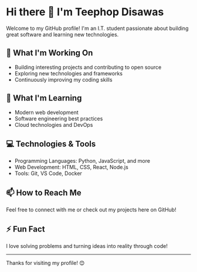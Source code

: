 # Hi there 👋 I'm Teephop Disawas

Welcome to my GitHub profile! I'm an I.T. student passionate about building great software and learning new technologies.

## 🔭 What I'm Working On

- Building interesting projects and contributing to open source
- Exploring new technologies and frameworks
- Continuously improving my coding skills

## 🌱 What I'm Learning

- Modern web development
- Software engineering best practices
- Cloud technologies and DevOps

## 💻 Technologies & Tools

- Programming Languages: Python, JavaScript, and more
- Web Development: HTML, CSS, React, Node.js
- Tools: Git, VS Code, Docker

## 📫 How to Reach Me

Feel free to connect with me or check out my projects here on GitHub!

## ⚡ Fun Fact

I love solving problems and turning ideas into reality through code!

---

Thanks for visiting my profile! 😊
